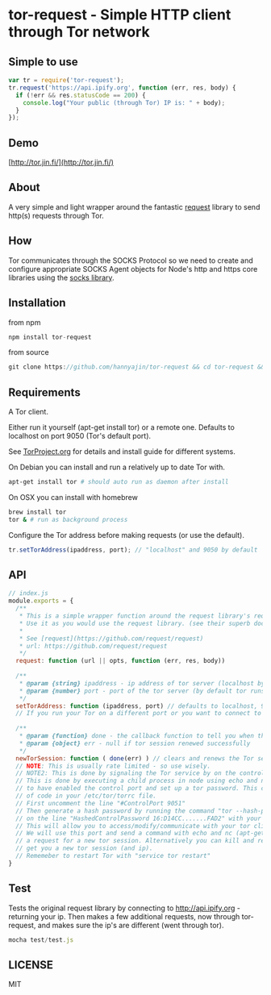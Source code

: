 # tor-request - Simple HTTP client through Tor network

## Simple to use
```js
var tr = require('tor-request');
tr.request('https://api.ipify.org', function (err, res, body) {
  if (!err && res.statusCode == 200) {
    console.log("Your public (through Tor) IP is: " + body);
  }
});
```
## Demo
[http://tor.jin.fi/](http://tor.jin.fi/)

## About
A very simple and light wrapper around the fantastic [request](https://github.com/request/request) library to send http(s) requests through Tor.

## How
Tor communicates through the SOCKS Protocol so we need to create and configure appropriate SOCKS Agent objects for Node's http and https core libraries using the [socks library](https://github.com/JoshGlazebrook/socks).

## Installation

from npm
```js
npm install tor-request
```
from source
```js
git clone https://github.com/hannyajin/tor-request && cd tor-request && npm install && mocha test/test.js
```

## Requirements
A Tor client.

Either run it yourself (apt-get install tor) or a remote one. Defaults to localhost on port 9050 (Tor's default port).

See [TorProject.org](https://www.torproject.org/docs/debian.html.en) for details and install guide for different systems.

On Debian you can install and run a relatively up to date Tor with.

```bash
apt-get install tor # should auto run as daemon after install
```

On OSX you can install with homebrew

```bash
brew install tor
tor & # run as background process
```

Configure the Tor address before making requests (or use the default).

```js
tr.setTorAddress(ipaddress, port); // "localhost" and 9050 by default
```

## API

```js
// index.js
module.exports = {
  /**
   * This is a simple wrapper function around the request library's request function.
   * Use it as you would use the request library. (see their superb documentation)
   *
   * See [request](https://github.com/request/request)
   * url: https://github.com/request/request
   */
  request: function (url || opts, function (err, res, body))
  
  /**
   * @param {string} ipaddress - ip address of tor server (localhost by default)
   * @param {number} port - port of the tor server (by default tor runs on port 9050)
   */
  setTorAddress: function (ipaddress, port) // defaults to localhost, 9050
  // If you run your Tor on a different port or you want to connect to a publicly avilable remote Tor server.
  
  /**
   * @param {function} done - the callback function to tell you when the process is done
   * @param {object} err - null if tor session renewed successfully
   */
  newTorSession: function ( done(err) ) // clears and renews the Tor session (i.e., you get a new IP)
  // NOTE: This is usually rate limited - so use wisely.
  // NOTE2: This is done by signaling the Tor service by on the control port (9051 by default).
  // This is done by executing a child process in node using echo and nc (net-cat). You need
  // to have enabled the control port and set up a tor password. This can all be done by editing two lines
  // of code in your /etc/tor/torrc file.
  // First uncomment the line "#ControlPort 9051"
  // Then generate a hash password by running the command "tor --hash-password '' | tail -n". Now replace the old password
  // on the line "HashedControlPassword 16:D14CC.......FAD2" with your new password.
  // This will allow you to access/modify/communicate with your tor client through a local port.
  // We will use this port and send a command with echo and nc (apt-get install netcat) to signal
  // a request for a new tor session. Alternatively you can kill and restart the process which will also
  // get you a new tor session (and ip).
  // Rememeber to restart Tor with "service tor restart"
}
```

## Test

Tests the original request library by connecting to http://api.ipify.org - returning your ip. Then makes a few additional requests, now through tor-request, and makes sure the ip's are different (went through tor).

```js
mocha test/test.js
```

## LICENSE
MIT
